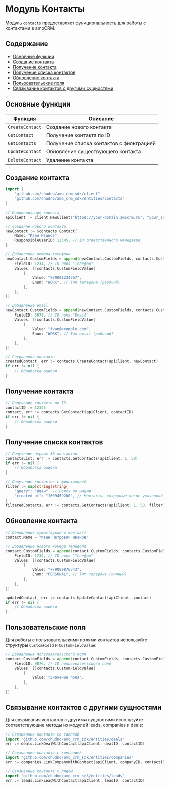 # Модуль Контакты

Модуль `contacts` предоставляет функциональность для работы с контактами в amoCRM.

## Содержание

- [Основные функции](#основные-функции)
- [Создание контакта](#создание-контакта)
- [Получение контакта](#получение-контакта)
- [Получение списка контактов](#получение-списка-контактов)
- [Обновление контакта](#обновление-контакта)
- [Пользовательские поля](#пользовательские-поля)
- [Связывание контактов с другими сущностями](#связывание-контактов-с-другими-сущностями)

## Основные функции

| Функция | Описание |
|---------|----------|
| `CreateContact` | Создание нового контакта |
| `GetContact` | Получение контакта по ID |
| `GetContacts` | Получение списка контактов с фильтрацией |
| `UpdateContact` | Обновление существующего контакта |
| `DeleteContact` | Удаление контакта |

## Создание контакта

```go
import (
    "github.com/chudno/amo_crm_sdk/client"
    "github.com/chudno/amo_crm_sdk/entities/contacts"
)

// Инициализация клиента
apiClient := client.NewClient("https://your-domain.amocrm.ru", "your_access_token")

// Создание нового контакта
newContact := &contacts.Contact{
    Name: "Иван Иванов",
    ResponsibleUserID: 12345, // ID ответственного менеджера
}

// Добавление номера телефона
newContact.CustomFields = append(newContact.CustomFields, contacts.CustomField{
    FieldID: 1234, // ID поля "Телефон"
    Values: []contacts.CustomFieldValue{
        {
            Value: "+79001234567",
            Enum: "WORK", // Тип телефона (рабочий)
        },
    },
})

// Добавление email
newContact.CustomFields = append(newContact.CustomFields, contacts.CustomField{
    FieldID: 5678, // ID поля "Email"
    Values: []contacts.CustomFieldValue{
        {
            Value: "ivan@example.com",
            Enum: "WORK", // Тип email (рабочий)
        },
    },
})

// Сохранение контакта
createdContact, err := contacts.CreateContact(apiClient, newContact)
if err != nil {
    // Обработка ошибки
}
```

## Получение контакта

```go
// Получение контакта по ID
contactID := 12345
contact, err := contacts.GetContact(apiClient, contactID)
if err != nil {
    // Обработка ошибки
}
```

## Получение списка контактов

```go
// Получение первых 50 контактов
contactsList, err := contacts.GetContacts(apiClient, 1, 50)
if err != nil {
    // Обработка ошибки
}

// Получение контактов с фильтрацией
filter := map[string]string{
    "query": "Иван", // Поиск по имени
    "created_at": "1609459200", // Контакты, созданные после указанной даты (timestamp)
}
filteredContacts, err := contacts.GetContacts(apiClient, 1, 50, filter)
```

## Обновление контакта

```go
// Обновление существующего контакта
contact.Name = "Иван Петрович Иванов"

// Добавление нового номера телефона
contact.CustomFields = append(contact.CustomFields, contacts.CustomField{
    FieldID: 1234, // ID поля "Телефон"
    Values: []contacts.CustomFieldValue{
        {
            Value: "+79009876543",
            Enum: "PERSONAL", // Тип телефона (личный)
        },
    },
})

updatedContact, err := contacts.UpdateContact(apiClient, contact)
if err != nil {
    // Обработка ошибки
}
```

## Пользовательские поля

Для работы с пользовательскими полями контактов используйте структуры `CustomField` и `CustomFieldValue`:

```go
// Добавление пользовательского поля
contact.CustomFields = append(contact.CustomFields, contacts.CustomField{
    FieldID: 9876, // ID пользовательского поля
    Values: []contacts.CustomFieldValue{
        {
            Value: "Значение поля",
        },
    },
})
```

## Связывание контактов с другими сущностями

Для связывания контактов с другими сущностями используйте соответствующие методы из модулей leads, companies и deals:

```go
// Связывание контакта со сделкой
import "github.com/chudno/amo_crm_sdk/entities/deals"
err := deals.LinkDealWithContact(apiClient, dealID, contactID)

// Связывание контакта с компанией
import "github.com/chudno/amo_crm_sdk/entities/companies"
err := companies.LinkCompanyWithContact(apiClient, companyID, contactID)

// Связывание контакта с лидом
import "github.com/chudno/amo_crm_sdk/entities/leads"
err := leads.LinkLeadWithContact(apiClient, leadID, contactID)
```
